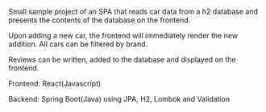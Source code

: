Small sample project of an SPA that reads car data from a h2 database and presents the contents of the database on the frontend.

Upon adding a new car, the frontend will immediately render the new addition. All cars can be filtered by brand.

Reviews can be written, added to the database and displayed on the frontend.

Frontend: React(Javascript)

Backend: Spring Boot(Java) using JPA, H2, Lombok and Validation
